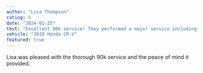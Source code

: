 ```yaml
---
author: "Lisa Thompson"
rating: 5
date: "2024-01-25"
text: "Excellent 90k service! They performed a major service including transmission fluid change, brake fluid flush, and comprehensive inspection. The car is running perfectly and I feel confident about its reliability."
vehicle: "2019 Honda CR-V"
featured: true
---
```


Lisa was pleased with the thorough 90k service and the peace of mind it provided. 